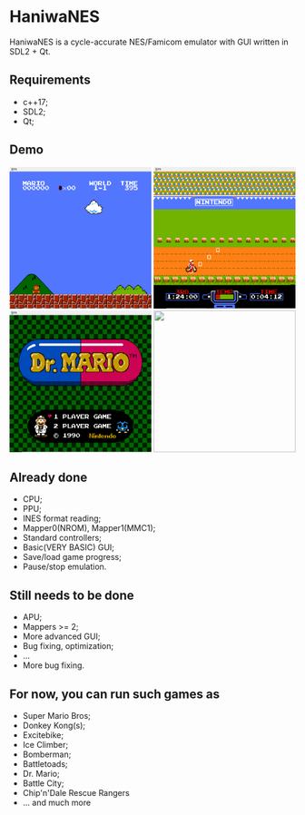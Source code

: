 # HaniwaNES
HaniwaNES is a cycle-accurate NES/Famicom emulator with GUI written in SDL2 + Qt.

## Requirements
- c++17;
- SDL2;
- Qt;

## Demo
<img src="./gifs/mario.gif" width="250" height="250">
<img src="./gifs/excitebike.gif" width="250" height="250">
<img src="./gifs/drmario.gif" width="250" height="250">
<img src="./gifs/chipdale.gif" width="250" height="250">

## Already done
- CPU;
- PPU;
- INES format reading;
- Mapper0(NROM), Mapper1(MMC1);
- Standard controllers;
- Basic(VERY BASIC) GUI;
- Save/load game progress;
- Pause/stop emulation.

## Still needs to be done
- APU;
- Mappers >= 2;
- More advanced GUI;
- Bug fixing, optimization;
- ...
- More bug fixing.

## For now, you can run such games as
- Super Mario Bros;
- Donkey Kong(s);
- Excitebike;
- Ice Climber;
- Bomberman;
- Battletoads;
- Dr. Mario;
- Battle City;
- Chip'n'Dale Rescue Rangers
- ... and much more


